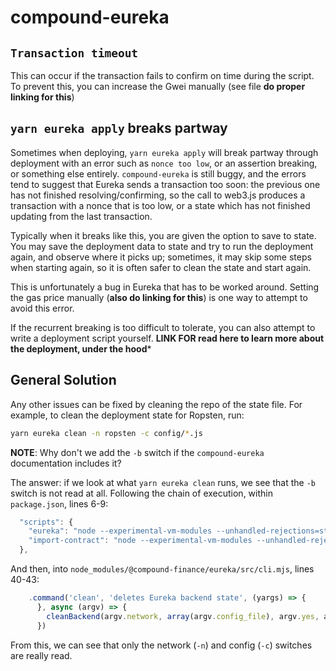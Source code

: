 # compound-eureka

## `Transaction timeout`

This can occur if the transaction fails to confirm on time during the script. To prevent this, you can increase the Gwei manually (see file **do proper linking for this**)

## `yarn eureka apply` breaks partway

Sometimes when deploying, `yarn eureka apply` will break partway through deployment with an error such as `nonce too low`, or an assertion breaking, or something else entirely. `compound-eureka` is still buggy, and the errors tend to suggest that Eureka sends a transaction too soon: the previous one has not finished resolving/confirming, so the call to web3.js produces a transaction with a nonce that is too low, or a state which has not finished updating from the last transaction.

Typically when it breaks like this, you are given the option to save to state. You may save the deployment data to state and try to run the deployment again, and observe where it picks up; sometimes, it may skip some steps when starting again, so it is often safer to clean the state and start again. 

This is unfortunately a bug in Eureka that has to be worked around. Setting the gas price manually (**also do linking for this**) is one way to attempt to avoid this error. 

If the recurrent breaking is too difficult to tolerate, you can also attempt to write a deployment script yourself. **LINK FOR read here to learn more about the deployment, under the hood***

## General Solution

Any other issues can be fixed by cleaning the repo of the state file. For example, to clean the deployment state for Ropsten, run:
```sh
yarn eureka clean -n ropsten -c config/*.js
```

**NOTE**: Why don't we add the `-b` switch if the `compound-eureka` documentation includes it?

The answer: if we look at what `yarn eureka clean` runs, we see that the `-b` switch is not read at all. Following the chain of execution, within `package.json`, lines 6-9:
```js
  "scripts": {
    "eureka": "node --experimental-vm-modules --unhandled-rejections=strict node_modules/@compound-finance/eureka/src/cli.mjs",
    "import-contract": "node --experimental-vm-modules --unhandled-rejections=strict ./import_contract.mjs"
  },
```
And then, into `node_modules/@compound-finance/eureka/src/cli.mjs`, lines 40-43:
```js
    .command('clean', 'deletes Eureka backend state', (yargs) => {
      }, async (argv) => {
        cleanBackend(argv.network, array(argv.config_file), argv.yes, argv.verbose, argv.jsonrpc);
      })
```
From this, we can see that only the network (`-n`) and config (`-c`) switches are really read.

